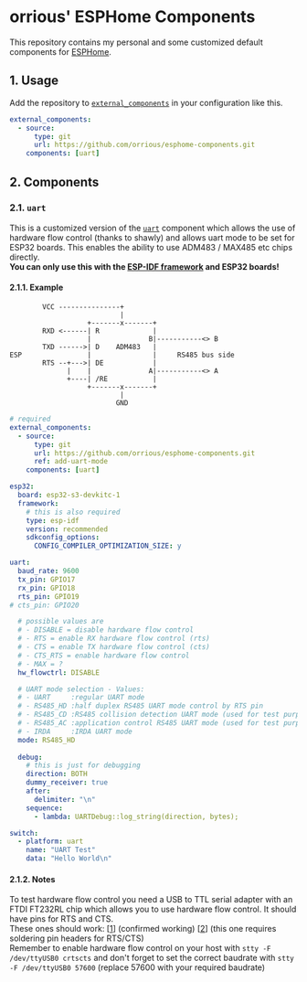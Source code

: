 # orrious' ESPHome Components

This repository contains my personal and some customized default components for [ESPHome](https://esphome.io/).

## 1. Usage

Add the repository to [`external_components`](https://esphome.io/components/external_components.html) in your configuration like this.

```yaml
external_components:
  - source:
      type: git 
      url: https://github.com/orrious/esphome-components.git
    components: [uart]
```

## 2. Components

### 2.1. `uart`

This is a customized version of the [`uart`](https://esphome.io/components/uart.html) component which allows the use of hardware flow control (thanks to shawly) and allows uart mode to be set for ESP32 boards.  This enables the ability to use ADM483 / MAX485 etc chips directly.  
**You can only use this with the [ESP-IDF framework](https://esphome.io/components/esp32.html#esp32-espidf-framework) and ESP32 boards!**

#### 2.1.1. Example
```
        VCC ---------------+
                           |
                   +-------x-------+
        RXD <------| R             |
                   |              B|-----------<> B
        TXD ------>| D    ADM483   |
ESP                |               |     RS485 bus side
        RTS --+--->| DE            |
              |    |              A|-----------<> A
              +----| /RE           |
                   +-------x-------+
                           |
                          GND
```

```yaml
# required
external_components:
  - source:
      type: git 
      url: https://github.com/orrious/esphome-components.git
      ref: add-uart-mode
    components: [uart]

esp32:
  board: esp32-s3-devkitc-1
  framework:
    # this is also required
    type: esp-idf
    version: recommended
    sdkconfig_options:
      CONFIG_COMPILER_OPTIMIZATION_SIZE: y

uart:
  baud_rate: 9600
  tx_pin: GPIO17
  rx_pin: GPIO18
  rts_pin: GPIO19
# cts_pin: GPIO20

  # possible values are
  # - DISABLE = disable hardware flow control
  # - RTS = enable RX hardware flow control (rts)
  # - CTS = enable TX hardware flow control (cts)
  # - CTS_RTS = enable hardware flow control
  # - MAX = ?
  hw_flowctrl: DISABLE

  # UART mode selection - Values:
  # - UART     :regular UART mode
  # - RS485_HD :half duplex RS485 UART mode control by RTS pin
  # - RS485_CD :RS485 collision detection UART mode (used for test purposes)
  # - RS485_AC :application control RS485 UART mode (used for test purposes)
  # - IRDA     :IRDA UART mode
  mode: RS485_HD
  
  debug:
    # this is just for debugging
    direction: BOTH
    dummy_receiver: true
    after:
      delimiter: "\n"
    sequence:
      - lambda: UARTDebug::log_string(direction, bytes);

switch:
  - platform: uart
    name: "UART Test"
    data: "Hello World\n"
```

#### 2.1.2. Notes

To test hardware flow control you need a USB to TTL serial adapter with an FTDI FT232RL chip which allows you to use hardware flow control. It should have pins for RTS and CTS.  
These ones should work: [[1](https://www.amazon.com/dp/B07BBPX8B8)] (confirmed working) [[2](https://www.amazon.com/dp/B07XF2SLQ1)] (this one requires soldering pin headers for RTS/CTS)  
Remember to enable hardware flow control on your host with `stty -F /dev/ttyUSB0 crtscts` and don't forget to set the correct baudrate with `stty -F /dev/ttyUSB0 57600` (replace 57600 with your required baudrate)
